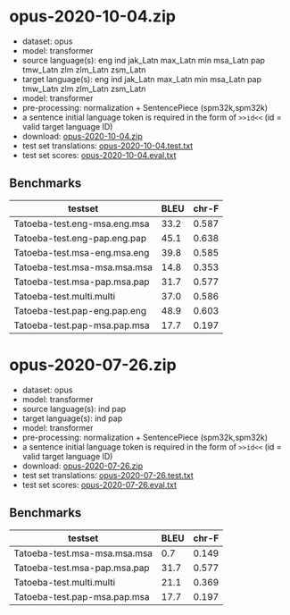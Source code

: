 # opus-2020-10-04.zip

* dataset: opus
* model: transformer
* source language(s): eng ind jak_Latn max_Latn min msa_Latn pap tmw_Latn zlm zlm_Latn zsm_Latn
* target language(s): eng ind jak_Latn max_Latn min msa_Latn pap tmw_Latn zlm zlm_Latn zsm_Latn
* model: transformer
* pre-processing: normalization + SentencePiece (spm32k,spm32k)
* a sentence initial language token is required in the form of `>>id<<` (id = valid target language ID)
* download: [opus-2020-10-04.zip](https://object.pouta.csc.fi/Tatoeba-MT-models/cpp-cpp/opus-2020-10-04.zip)
* test set translations: [opus-2020-10-04.test.txt](https://object.pouta.csc.fi/Tatoeba-MT-models/cpp-cpp/opus-2020-10-04.test.txt)
* test set scores: [opus-2020-10-04.eval.txt](https://object.pouta.csc.fi/Tatoeba-MT-models/cpp-cpp/opus-2020-10-04.eval.txt)

## Benchmarks

| testset               | BLEU  | chr-F |
|-----------------------|-------|-------|
| Tatoeba-test.eng-msa.eng.msa 	| 33.2 	| 0.587 |
| Tatoeba-test.eng-pap.eng.pap 	| 45.1 	| 0.638 |
| Tatoeba-test.msa-eng.msa.eng 	| 39.8 	| 0.585 |
| Tatoeba-test.msa-msa.msa.msa 	| 14.8 	| 0.353 |
| Tatoeba-test.msa-pap.msa.pap 	| 31.7 	| 0.577 |
| Tatoeba-test.multi.multi 	| 37.0 	| 0.586 |
| Tatoeba-test.pap-eng.pap.eng 	| 48.9 	| 0.603 |
| Tatoeba-test.pap-msa.pap.msa 	| 17.7 	| 0.197 |

# opus-2020-07-26.zip

* dataset: opus
* model: transformer
* source language(s): ind pap
* target language(s): ind pap
* model: transformer
* pre-processing: normalization + SentencePiece (spm32k,spm32k)
* a sentence initial language token is required in the form of `>>id<<` (id = valid target language ID)
* download: [opus-2020-07-26.zip](https://object.pouta.csc.fi/Tatoeba-MT-models/cpp-cpp/opus-2020-07-26.zip)
* test set translations: [opus-2020-07-26.test.txt](https://object.pouta.csc.fi/Tatoeba-MT-models/cpp-cpp/opus-2020-07-26.test.txt)
* test set scores: [opus-2020-07-26.eval.txt](https://object.pouta.csc.fi/Tatoeba-MT-models/cpp-cpp/opus-2020-07-26.eval.txt)

## Benchmarks

| testset               | BLEU  | chr-F |
|-----------------------|-------|-------|
| Tatoeba-test.msa-msa.msa.msa 	| 0.7 	| 0.149 |
| Tatoeba-test.msa-pap.msa.pap 	| 31.7 	| 0.577 |
| Tatoeba-test.multi.multi 	| 21.1 	| 0.369 |
| Tatoeba-test.pap-msa.pap.msa 	| 17.7 	| 0.197 |

